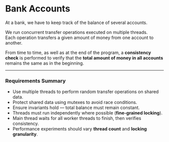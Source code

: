 # Bank Accounts

At a bank, we have to keep track of the balance of several accounts.

We run concurrent transfer operations executed on multiple threads.  
Each operation transfers a given amount of money from one account to another.

From time to time, as well as at the end of the program, a **consistency check** is performed to verify that the **total amount of money in all accounts** remains the same as in the beginning.

---

### Requirements Summary

-  Use multiple threads to perform random transfer operations on shared data.  
- Protect shared data using mutexes to avoid race conditions.  
- Ensure invariants hold — total balance must remain constant.  
- Threads must run independently where possible (**fine-grained locking**).  
- Main thread waits for all worker threads to finish, then verifies consistency.  
- Performance experiments should vary **thread count** and **locking granularity**.
